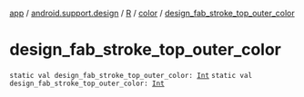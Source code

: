 [app](../../../index.md) / [android.support.design](../../index.md) / [R](../index.md) / [color](index.md) / [design_fab_stroke_top_outer_color](.)

# design_fab_stroke_top_outer_color

`static val design_fab_stroke_top_outer_color: `[`Int`](https://kotlinlang.org/api/latest/jvm/stdlib/kotlin/-int/index.html)
`static val design_fab_stroke_top_outer_color: `[`Int`](https://kotlinlang.org/api/latest/jvm/stdlib/kotlin/-int/index.html)